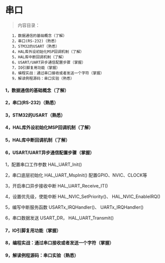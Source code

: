<!--
 * @Date: 2024-06-06
 * @LastEditors: GoKo-Son626
 * @LastEditTime: 2024-06-16
 * @FilePath: \STM32_Study\入门篇\串口\串口.md
 * @Description: 该模板为所有笔记模板
-->

# 串口

> 内容目录：
> 
       1，数据通信的基础概念（了解）
       2，串口(RS-232)（熟悉）
       3，STM32的USART（熟悉）
       4，HAL库外设初始化MSP回调机制（了解）
       5，HAL库中断回调机制（了解）
       6，USART/UART异步通信配置步骤（掌握）
       7，IO引脚复用功能（掌握）
       8，编程实战：通过串口接收或者发送一个字符（掌握）
       9，解读例程源码：串口实验（熟悉）

#### 1，数据通信的基础概念（了解）


#### 2，串口(RS-232)（熟悉）


#### 3，STM32的USART（熟悉）
#### 4，HAL库外设初始化MSP回调机制（了解）
#### 5，HAL库中断回调机制（了解）
#### 6，USART/UART异步通信配置步骤（掌握）

1，配置串口工作参数   HAL_UART_Init()

2，串口底层初始化  HAL_UART_MspInit()    配置GPIO、NVIC、CLOCK等

3，开启串口异步接收中断  HAL_UART_Receive_IT()

4，设置优先级，使能中断  HAL_NVIC_SetPriority()、 HAL_NVIC_EnableIRQ()

5，编写中断服务函数  USARTx_IRQHandler()、 UARTx_IRQHandler()

6，串口数据发送  USART_DR， HAL_UART_Transmit()



#### 7，IO引脚复用功能（掌握）
#### 8，编程实战：通过串口接收或者发送一个字符（掌握）
#### 9，解读例程源码：串口实验（熟悉）
